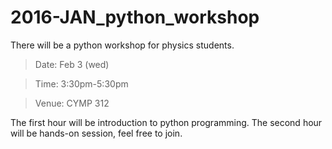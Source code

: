 # 2016-JAN_python_workshop

There will be a python workshop for physics students.

>Date: Feb 3 (wed)

>Time: 3:30pm-5:30pm

>Venue: CYMP 312

The first hour will be introduction to python programming.
The second hour will be hands-on session, feel free to join.
